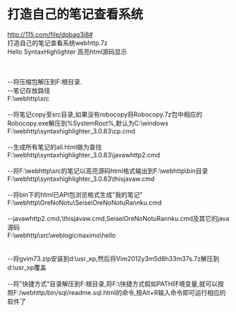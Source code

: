 # 打造自己的笔记查看系统

http://115.com/file/dpbag3i8#
<br>
打造自己的笔记查看系统webhttp.7z
<br>
Hello SyntaxHighlighter 高亮html源码显示
<br>

<br>

<br>
--将压缩包解压到F:根目录.
<br>
--笔记存放路径
<br>
F:\webhttp\src  
<br>
 
<br>
--将笔记copy至src目录,如果没有robocopy将Robocopy.7z包中相应的Robocopy.exe解压到%SystemRoot%,默认为C:\windows
<br>
F:\webhttp\syntaxhighlighter_3.0.83\cp.cmd
<br>
 
<br>
--生成所有笔记的all.html做为查找
<br>
F:\webhttp\syntaxhighlighter_3.0.83\javawhttp2.cmd
<br>
 
<br>
--将F:\webhttp\src的笔记以高亮源码html格式输出到F:\webhttp\bin目录
<br>
F:\webhttp\syntaxhighlighter_3.0.83\thisjavaw.cmd
<br>
 
<br>
--将bin下的html已API包浏览格式生成"我的笔记"
<br>
F:\webhttp\OreNoNotu\SeiseiOreNoNotuRannku.cmd
<br>
 
<br>
--javawhttp2.cmd,\thisjavaw.cmd,SeiseiOreNoNotuRannku.cmd及其它的java源码
<br>
F:\webhttp\src\weblogicmaximo\hello
<br>
 
<br>
 
<br>
--将gvim73.zip安装到d:\usr_xp,然后将Vim2012y3m5d8h33m37s.7z解压到d:\usr_xp覆盖
<br>
 
<br>
--将"快捷方式"目录解压到F:根目录,将F:\快捷方式假如PATH环境变量,就可以按照F:/webhttp/bin/sql/readme.sql.html的命令,按Alt+R输入命令即可运行相应的软件了
<br>
 
<br>
 
<br>
 
<br>

<br>

